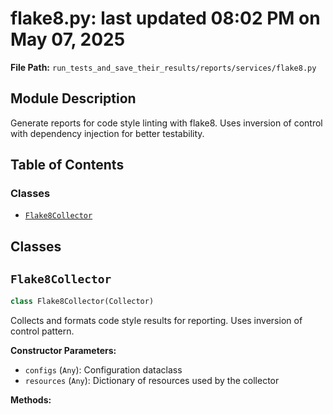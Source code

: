 # flake8.py: last updated 08:02 PM on May 07, 2025

**File Path:** `run_tests_and_save_their_results/reports/services/flake8.py`

## Module Description

Generate reports for code style linting with flake8.
Uses inversion of control with dependency injection for better testability.

## Table of Contents

### Classes

- [`Flake8Collector`](#flake8collector)

## Classes

## `Flake8Collector`

```python
class Flake8Collector(Collector)
```

Collects and formats code style results for reporting.
Uses inversion of control pattern.

**Constructor Parameters:**

- `configs` (`Any`): Configuration dataclass
- `resources` (`Any`): Dictionary of resources used by the collector

**Methods:**

